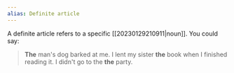 ```yaml
---
alias: Definite article
---
```


A definite article refers to a specific [[20230129210911|noun]]. You could say:
>**The** man's dog barked at me.
>I lent my sister **the** book when I finished reading it.
>I didn't go to the **the** party.